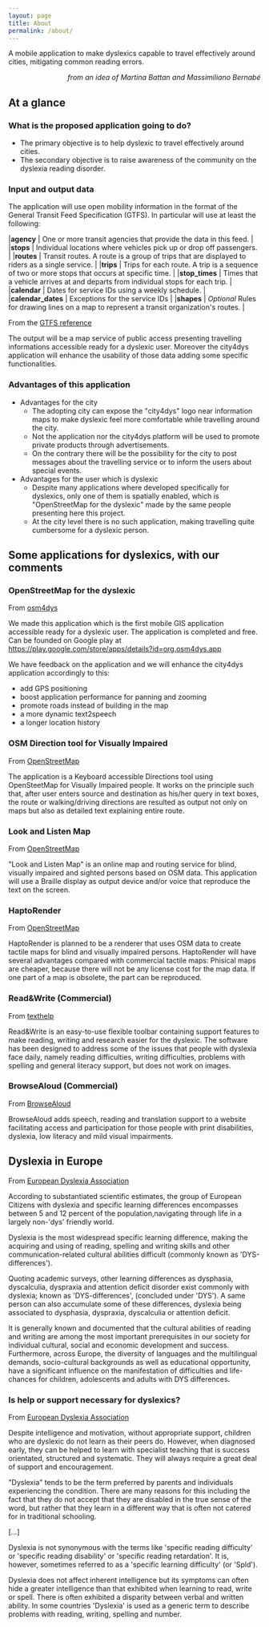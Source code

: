 ```yaml
---
layout: page
title: About
permalink: /about/
---
```


A mobile application to make dyslexics capable to travel effectively around cities, mitigating common reading errors.

<p style="text-align:right"><em>from an idea of Martina Battan and Massimiliano Bernabé</em></p>

<span class="page-divider">
  <span class="one"></span>
  <span class="two"></span>
</span>

## At a glance

### What is the proposed application going to do?

* The primary objective is to help dyslexic to travel effectively around cities.
* The secondary objective is to raise awareness of the community on the dyslexia reading disorder.

### Input and output data

The application will use open mobility information in the format of the General Transit Feed Specification (GTFS). In particular will use at least the following:
 
|**agency**         | One or more transit agencies that provide the data in this feed.                                 |
|**stops**          | Individual locations where vehicles pick up or drop off passengers.                              |
|**routes**         | Transit routes. A route is a group of trips that are displayed to riders as a single service.    |
|**trips**          | Trips for each route. A trip is a sequence of two or more stops that occurs at specific time.    |
|**stop_times**     | Times that a vehicle arrives at and departs from individual stops for each trip.                 |
|**calendar**       | Dates for service IDs using a weekly schedule.                                                   |
|**calendar_dates** | Exceptions for the service IDs                                                                   |
|**shapes**         | *Optional* Rules for drawing lines on a map to represent a transit organization's routes.        |

From the [GTFS reference](https://developers.google.com/transit/gtfs/reference/)

The output will be a map service of public access presenting travelling informations accessible ready for a dyslexic user. Moreover the city4dys application will enhance the usability of those data adding some specific functionalities.

### Advantages of this application

* Advantages for the city
    * The adopting city can expose the "city4dys" logo near information maps to make dyslexic feel more comfortable while travelling around the city.
    * Not the application nor the city4dys platform will be used to promote private products through advertisements.
    * On the contrary there will be the possibility for the city to post messages about the travelling service or to inform the users about special events.
* Advantages for the user which is dyslexic  
    * Despite many applications where developed specifically for dyslexics, only one of them is spatially enabled, which is "OpenStreetMap for the dyslexic" made by the same people presenting here this project.
    * At the city level there is no such application, making travelling quite cumbersome for a dyslexic person.

## Some applications for dyslexics, with our comments

### OpenStreetMap for the dyslexic

From [osm4dys](http://www.osm4dys.org/)

We made this application which is the first mobile GIS application accessible ready for a dyslexic user. The application is completed and free. Can be founded on Google play at
https://play.google.com/store/apps/details?id=org.osm4dys.app

We have feedback on the application and we will enhance the city4dys application accordingly to this:

* add GPS positioning
* boost application performance for panning and zooming
* promote roads instead of building in the map
* a more dynamic text2speech
* a longer location history

### OSM Direction tool for Visually Impaired

From [OpenStreetMap](http://wiki.openstreetmap.org/wiki/OSM_Direction_tool_for_Visually_Impaired)

The application is a Keyboard accessible Directions tool using OpenSteetMap for Visually Impaired people. It works on the principle such that, 
after user enters source and destination as his/her query in text boxes, the route or walking/driving directions are resulted as output not only on maps but also as detailed text explaining entire route.

### Look and Listen Map

From [OpenStreetMap](http://wiki.openstreetmap.org/wiki/OSM_for_the_blind)

"Look and Listen Map" is an online map and routing service for blind, visually impaired and sighted persons based on OSM data. This application will use a Braille display as output device and/or voice that reproduce the text on the screen.

### HaptoRender

From [OpenStreetMap](http://wiki.openstreetmap.org/wiki/HaptoRender)

HaptoRender is planned to be a renderer that uses OSM data to create tactile maps for blind and visually impaired persons. HaptoRender will have several advantages compared with commercial tactile maps:
Phisical maps are cheaper, because there will not be any license cost for the map data.
If one part of a map is obsolete, the part can be reproduced.

### Read&Write (Commercial)

From [texthelp](http://www.texthelp.com/UK)

Read&Write is an easy-to-use flexible toolbar containing support features to make reading, writing and research easier for the dyslexic. The software has been designed to address some of the issues that people with dyslexia face daily, 
namely reading difficulties, writing difficulties, problems with spelling and general literacy support, but does not work on images.

### BrowseAloud (Commercial)

From [BrowseAloud](http://www.browsealoud.com/uk/)

BrowseAloud adds speech, reading and translation support to a website facilitating access and participation for those people with print disabilities, dyslexia, low literacy and mild visual impairments.


## Dyslexia in Europe

From [European Dyslexia Association](http://www.eda-info.eu)

According to substantiated scientific estimates, the group of European Citizens with dyslexia and specific learning differences encompasses between 5 and 12 percent of the population,navigating through life in a largely non-'dys' friendly world. 

Dyslexia is the most widespread specific learning difference, making the acquiring and using of reading, spelling and writing skills and other communication-related cultural abilities difficult (commonly known as 'DYS-differences'). 

Quoting academic surveys, other learning differences as dysphasia, dyscalculia, dyspraxia and attention deficit disorder exist commonly with dyslexia; known as 'DYS-differences', 
(concluded under 'DYS'). A same person can also accumulate some of these differences, dyslexia being associated to dysphasia, dyspraxia, dyscalculia or attention deficit.

It is generally known and documented that the cultural abilities of reading and writing are among the most important prerequisites in our society for individual cultural,
social and economic development and success. Furthermore, across Europe, the diversity of languages and the multilingual demands, socio-cultural backgrounds as well as educational opportunity,
have a significant influence on the manifestation of difficulties and life-chances for children, adolescents and adults with DYS differences.

### Is help or support necessary for dyslexics?

From [European Dyslexia Association](http://www.eda-info.eu)

Despite intelligence and motivation, without appropriate support, children who are dyslexic do not learn as their peers do. However, when diagnosed early, they can be helped to learn with specialist teaching that is success orientated,
structured and systematic. They will always require a great deal of support and encouragement.

"Dyslexia" tends to be the term preferred by parents and individuals experiencing the condition. There are many reasons for this including the fact that they do not accept that they are disabled in the true sense of 
the word, but rather that they learn in a different way that is often not catered for in traditional schooling.

[...]

Dyslexia is not synonymous with the terms like 'specific reading difficulty' or 'specific reading disability' or 'specific reading retardation'. It is, however, sometimes referred to as a 'specific learning difficulty' (or 'Spld'). 

Dyslexia does not affect inherent intelligence but its symptoms can often hide a greater intelligence than that exhibited when learning to read, write or spell. There is often exhibited a disparity between verbal and written ability.
In some countries 'Dyslexia' is used as a generic term to describe problems with reading, writing, spelling and number.
